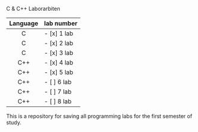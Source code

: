 C & C++ Laborarbiten

| Language | lab number  |
|:--------:|:------------|
|    C     | - [x] 1 lab |
|    C     | - [x] 2 lab |
|    C     | - [x] 3 lab |
|    C++   | - [x] 4 lab |
|    C++   | - [x] 5 lab |
|    C++   | - [ ] 6 lab |
|    C++   | - [ ] 7 lab |
|    C++   | - [ ] 8 lab |

This is a repository for saving all programming labs for the first semester of study.
